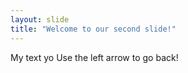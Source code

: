 ```yaml
---
layout: slide
title: "Welcome to our second slide!"
---
```

My text yo
Use the left arrow to go back!
